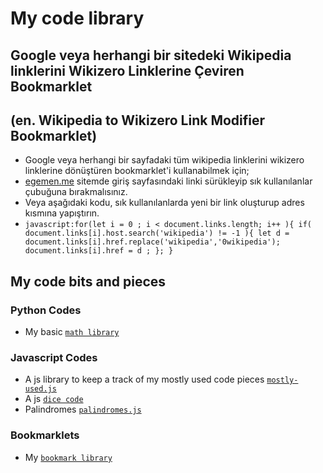 # My code library
## Google veya herhangi bir sitedeki Wikipedia linklerini Wikizero Linklerine Çeviren Bookmarklet 
## (en. Wikipedia to Wikizero Link Modifier Bookmarklet)
- Google veya herhangi bir sayfadaki tüm wikipedia linklerini wikizero linklerine dönüştüren bookmarklet'i kullanabilmek için;
- [egemen.me](http://egemen.me) sitemde giriş sayfasındaki linki sürükleyip sık kullanılanlar çubuğuna bırakmalısınız. 
- Veya aşağıdaki kodu, sık kullanılanlarda yeni bir link oluşturup adres kısmına yapıştırın.
- `javascript:for(let i = 0 ; i < document.links.length; i++ ){ if( document.links[i].host.search('wikipedia') != -1 ){ let d = document.links[i].href.replace('wikipedia','0wikipedia'); document.links[i].href = d ; }; }`

## My code bits and pieces

### Python Codes

- My basic [`math library`](https://github.com/akto/library/blob/master/python/math-lib.py)

### Javascript Codes

- A js library to keep a track of my mostly used code pieces [`mostly-used.js`](https://github.com/akto/library/blob/master/js/mostly-used.js)
- A js [`dice code`](https://github.com/akto/library/blob/master/js/dice.js)
- Palindromes [`palindromes.js`](https://github.com/akto/library/blob/master/js/palindromes.js)

### Bookmarklets

- My [`bookmark library`](https://github.com/akto/library/blob/master/bookmarklets.md)

